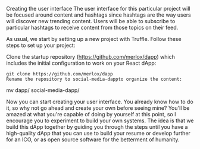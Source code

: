 Creating the user interface
The user interface for this particular project will be focused around content and hashtags since hashtags are the way users will discover new trending content. Users will be able to subscribe to particular hashtags to receive content from those topics on their feed.

As usual, we start by setting up a new project with Truffle. Follow these steps to set up your project:

Clone the startup repository (https://github.com/merlox/dapp) which includes the initial configuration to work on your React dApp:
```
git clone https://github.com/merlox/dapp
Rename the repository to social-media-dappto organize the content:
```
mv dapp/ social-media-dapp/


Now you can start creating your user interface. You already know how to do it, so why not go ahead and create your own before seeing mine? You'll be amazed at what you're capable of doing by yourself at this point, so I encourage you to experiment to build your own systems. The idea is that we build this dApp together by guiding you through the steps until you have a high-quality dApp that you can use to build your resume or develop further for an ICO, or as open source software for the betterment of humanity.
